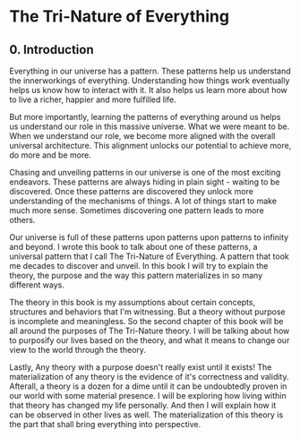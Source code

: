# The Tri-Nature of Everything

## 0. Introduction
Everything in our universe has a pattern. These patterns help us understand the innerworkings of everything. Understanding how things work eventually helps us know how to interact with it. It also helps us learn more about how to live a richer, happier and more fulfilled life.

But more importantly, learning the patterns of everything around us helps us understand our role in this massive universe. What we were meant to be. When we understand our role, we become more aligned with the overall universal architecture. This alignment unlocks our potential to achieve more, do more and be more.

Chasing and unveiling patterns in our universe is one of the most exciting endeavors. These patterns are always hiding in plain sight - waiting to be discovered. Once these patterns are discovered they unlock more understanding of the mechanisms of things. A lot of things start to make much more sense. Sometimes discovering one pattern leads to more others.

Our universe is full of these patterns upon patterns upon patterns to infinity and beyond. I wrote this book to talk about one of these patterns, a universal pattern that I call The Tri-Nature of Everything. A pattern that took me decades to discover and unveil. In this book I will try to explain the theory, the purpose and the way this pattern materializes in so many different ways.

The theory in this book is my assumptions about certain concepts, structures and behaviors that I'm witnessing. But a theory without purpose is incomplete and meaningless. So the second chapter of this book will be all around the purposes of The Tri-Nature theory. I will be talking about how to purposify our lives based on the theory, and what it means to change our view to the world through the theory.

Lastly, Any theory with a purpose doesn't really exist until it exists! The materialization of any theory is the evidence of it's correctness and validity. Afterall, a theory is a dozen for a dime until it can be undoubtedly proven in our world with some material presence. I will be exploring how living within that theory has changed my life personally. And then I will explain how it can be observed in other lives as well. The materialization of this theory is the part that shall bring everything into perspective.